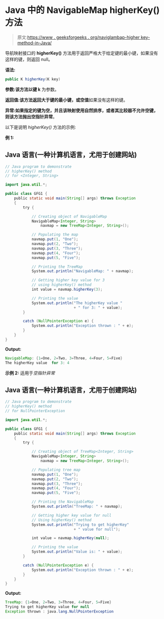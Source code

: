 # Java 中的 NavigableMap higherKey()方法

> 原文:[https://www . geeksforgeeks . org/naviglambap-higher key-method-in-Java/](https://www.geeksforgeeks.org/navigablemap-higherkey-method-in-java/)

导航映射接口的 **higherKey()** 方法用于返回严格大于给定键的最小键，如果没有这样的键，则返回 null。

**语法:**

```java
public K higherKey(K key)
```

**参数:**该方法以**键 k** 为参数。

**返回值:**该方法返回大于键的**最小键，**或**空值**如果没有这样的键。

**异常:**如果指定的键为空，并且该映射使用自然排序，或者其比较器不允许空键，则该方法抛出**空指针异常**。

以下是说明 *higherKey()* 方法的示例:

**例 1:**

## Java 语言(一种计算机语言，尤用于创建网站)

```java
// Java program to demonstrate
// higherKey() method
// for <Integer, String>

import java.util.*;

public class GFG1 {
    public static void main(String[] args) throws Exception
    {
        try {

            // Creating object of NavigableMap
            NavigableMap<Integer, String>
                navmap = new TreeMap<Integer, String>();

            // Populating the map
            navmap.put(1, "One");
            navmap.put(2, "Two");
            navmap.put(3, "Three");
            navmap.put(4, "Four");
            navmap.put(5, "Five");

            // Printing the TreeMap
            System.out.println("NavigableMap: " + navmap);

            // Getting higher key value for 3
            // using higherKey() method
            int value = navmap.higherKey(3);

            // Printing the value
            System.out.println("The higherKey value "
                               + " for 3: " + value);
        }

        catch (NullPointerException e) {
            System.out.println("Exception thrown : " + e);
        }
    }
}
```

**Output:** 

```java
NavigableMap: {1=One, 2=Two, 3=Three, 4=Four, 5=Five}
The higherKey value  for 3: 4
```

**示例 2:** 适用于*空指针异常*

## Java 语言(一种计算机语言，尤用于创建网站)

```java
// Java program to demonstrate
// higherKey() method
// for NullPointerException

import java.util.*;

public class GFG1 {
    public static void main(String[] args) throws Exception
    {
        try {

            // Creating object of TreeMap<Integer, String>
            NavigableMap<Integer, String>
                navmap = new TreeMap<Integer, String>();

            // Populating tree map
            navmap.put(1, "One");
            navmap.put(2, "Two");
            navmap.put(3, "Three");
            navmap.put(4, "Four");
            navmap.put(5, "Five");

            // Printing the NavigableMap
            System.out.println("TreeMap: " + navmap);

            // Getting higher key value for null
            // Using higherKey() method
            System.out.println("Trying to get higherKey"
                               + " value for null");

            int value = navmap.higherKey(null);

            // Printing the value
            System.out.println("Value is: " + value);
        }

        catch (NullPointerException e) {
            System.out.println("Exception thrown : " + e);
        }
    }
}
```

**Output:** 

```java
TreeMap: {1=One, 2=Two, 3=Three, 4=Four, 5=Five}
Trying to get higherKey value for null
Exception thrown : java.lang.NullPointerException
```